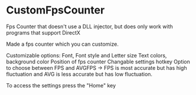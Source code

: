 # CustomFpsCounter
Fps Counter that doesn't use a DLL injector, but does only work with programs that support DirectX

Made a fps counter which you can customize.

Customizable options:
Font, Font style and Letter size
Text colors, background color
Position of fps counter
Changable settings hotkey
Option to choose between FPS and AVGFPS -> FPS is most accurate but has high fluctuation and AVG is less accurate but has low fluctuation.

To access the settings press the "Home" key

